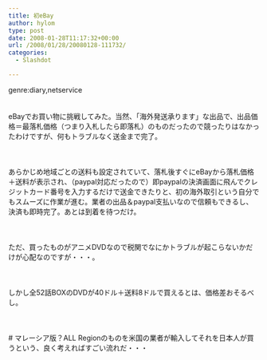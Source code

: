 ```yaml
---
title: 初eBay
author: hylom
type: post
date: 2008-01-28T11:17:32+00:00
url: /2008/01/28/20080128-111732/
categories:
  - Slashdot

---
```

genre:diary&#44;netservice  
</br>   
eBayでお買い物に挑戦してみた。当然、「海外発送承ります」な出品で、出品価格＝最落札価格（つまり入札したら即落札）のものだったので競ったりはなかったわけですが、何もトラブルなく送金まで完了。</br>  
</br>   
あらかじめ地域ごとの送料も設定されていて、落札後すぐにeBayから落札価格＋送料が表示され、（paypal対応だったので）即paypalの決済画面に飛んでクレジットカード番号を入力するだけで送金できたりと、初の海外取引という自分でもスムーズに作業が進む。業者の出品＆paypal支払いなので信頼もできるし、決済も即時完了。あとは到着を待つだけ。</br>  
</br>   
ただ、買ったものがアニメDVDなので税関でなにかトラブルが起こらないかだけが心配なのですが・・・。</br>  
</br>   
しかし全52話BOXのDVDが40ドル＋送料8ドルで買えるとは、価格差おそるべし。</br>  
</br>   
\# マレーシア版？ALL Regionのものを米国の業者が輸入してそれを日本人が買うという、良く考えればすごい流れだ・・・</br>  
</br>  
</br>
